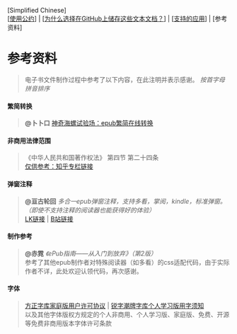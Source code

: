 [Simplified Chinese]  
\[[使用公约](https://github.com/qtqtEricChiu/qtqtEricChiu/blob/EBook-Docs/convention_zh-hans.md)\] | \[[为什么选择在GitHub上储存这些文本文档？](https://github.com/qtqtEricChiu/qtqtEricChiu/blob/main/why-create-these-documents-at-github.md "为什么选择在GitHub上储存这些文本文档？")\] | \[[支持的应用](https://github.com/qtqtEricChiu/qtqtEricChiu/blob/EBook-Docs/supported-applications.md)\] | [参考资料]  

参考资料
=========
>电子书文件制作过程中参考了以下内容，在此注明并表示感谢。
>*按首字母拼音排序*

#### 繁简转换
>**@卜卜口** [神奇海螺试验场：epub繁简在线转换](https://v.magiconch.com/epub-transform.html "将跳转至magiconch.com")

#### 非商用法律范围
>《中华人民共和国著作权法》 第四节 第二十四条  
>[仅供参考：知乎专栏链接](https://zhuanlan.zhihu.com/p/476744240 "将跳转至zhihu.com")

#### 弹窗注释
>**@亘古轮回** *多合一epub弹窗注释，支持多看，掌阅，kindle，标准弹窗。（即使不支持注释的阅读器也能获得好的体验）*  
>[LK链接](https://www.lightnovel.us/detail/1013702 "将跳转至lightnovel.us") |  [B站链接](https://www.bilibili.com/read/cv4419244/ "将跳转至bilibili.com")

#### 制作参考
>**@赤霓** *《ePub指南——从入门到放弃》（第2版）*   
>参考了其他epub制作者对特殊阅读器（如多看）的css适配代码，由于实际作者不详，此处欢迎认领代码，再次感谢。 

#### 字体
>[方正字库家庭版用户许可协议](https://www.foundertype.com/index.php/About/powerPer.html "将跳转至foundertype.com") | [锐字潮牌字库个人学习版用字须知](http://www.reeji.com/yzxz "将跳转至reeji.com")   
>以及其他字体版权方规定的个人非商用、个人学习版、家庭版、免费、开源等免费非商用版本字体许可条款
